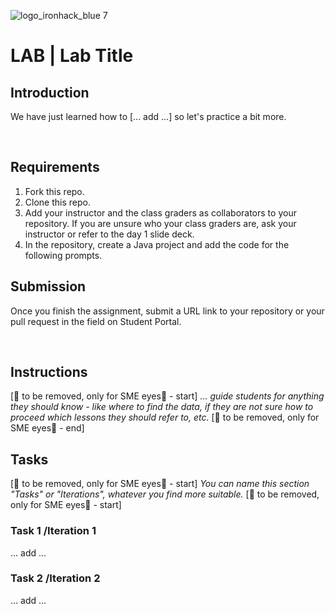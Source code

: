 ![logo_ironhack_blue 7](https://user-images.githubusercontent.com/23629340/40541063-a07a0a8a-601a-11e8-91b5-2f13e4e6b441.png)

# LAB | Lab Title

## Introduction

We have just learned how to [... add ...] so let's practice a bit more.

<br>

## Requirements

1. Fork this repo.
2. Clone this repo.
3. Add your instructor and the class graders as collaborators to your repository. If you are unsure who your class graders are, ask your instructor or refer to the day 1 slide deck.
4. In the repository, create a Java project and add the code for the following prompts.

## Submission

Once you finish the assignment, submit a URL link to your repository or your pull request in the field on Student Portal.

<br>

## Instructions

[🚨 to be removed, only for SME eyes🚨 - start]
*... guide students for anything they should know - like where to find the data, if they are not sure how to proceed which lessons they should refer to, etc.*
[🚨 to be removed, only for SME eyes🚨 - end]

## Tasks

[🚨 to be removed, only for SME eyes🚨 - start]
*You can name this section "Tasks" or "Iterations", whatever you find more suitable.*
[🚨 to be removed, only for SME eyes🚨 - start]

### Task 1 /Iteration 1

... add ...

### Task 2 /Iteration 2

... add ...

<!-- keep adding as many as you find suitable -->